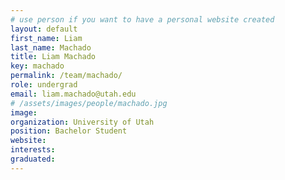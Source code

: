 ```yaml
---
# use person if you want to have a personal website created
layout: default
first_name: Liam
last_name: Machado
title: Liam Machado 
key: machado
permalink: /team/machado/
role: undergrad
email: liam.machado@utah.edu
# /assets/images/people/machado.jpg
image:
organization: University of Utah
position: Bachelor Student
website:
interests:
graduated:
---
```

